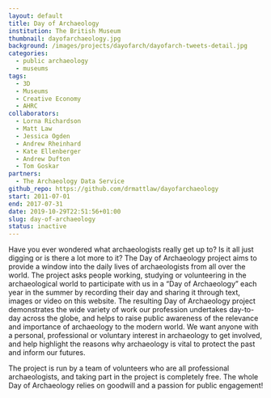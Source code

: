```yaml
---
layout: default
title: Day of Archaeology
institution: The British Museum
thumbnail: dayofarchaeology.jpg
background: /images/projects/dayofarch/dayofarch-tweets-detail.jpg
categories:
  - public archaeology
  - museums
tags:
  - 3D
  - Museums
  - Creative Economy
  - AHRC
collaborators:
  - Lorna Richardson
  - Matt Law
  - Jessica Ogden
  - Andrew Rheinhard
  - Kate Ellenberger
  - Andrew Dufton
  - Tom Goskar
partners:
  - The Archaeology Data Service
github_repo: https://github.com/drmattlaw/dayofarchaeology
start: 2011-07-01
end: 2017-07-31
date: 2019-10-29T22:51:56+01:00
slug: day-of-archaeology
status: inactive
---
```


Have you ever wondered what archaeologists really get up to? Is it all just digging or is there a lot more to it? The Day of Archaeology project aims to provide a window into the daily lives of archaeologists from all over the world.  The project asks people working, studying or volunteering in the archaeological world to participate with us in a “Day of Archaeology” each year in the summer by recording their day and sharing it through text, images or video on this website.  The resulting Day of Archaeology project demonstrates the wide variety of work our profession undertakes day-to-day across the globe, and helps to raise public awareness of the relevance and importance of archaeology to the modern world. We want anyone with a personal, professional or voluntary interest in archaeology to get involved, and help highlight the reasons why archaeology is vital to protect the past and inform our futures.

The project is run by a team of volunteers who are all professional archaeologists, and taking part in the project is completely free.  The whole Day of Archaeology relies on goodwill and a passion for public engagement!
